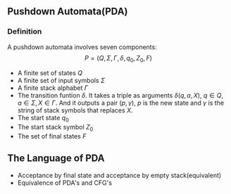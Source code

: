## Pushdown Automata(PDA)
### Definition
A pushdown automata involves seven components:
$$
P = (Q, \Sigma, \Gamma, \delta, q_0, Z_0, F)
$$
- A finite set of states $Q$
- A finite set of input symbols $\Sigma$
- A finite stack alphabet $\Gamma$
- The transition funtion $\delta$. It takes a triple as arguments $\delta(q, a, X)$, $q \in Q, a \in \Sigma, X \in \Gamma$. And it outputs a pair $(p, \gamma)$, $p$ is the new state and $\gamma$ is the string of stack symbols that replaces $X$. 
- The start state $q_0$
- The start stack symbol $Z_0$
- The set of final states $F$
## The Language of PDA
- Acceptance by final state and acceptance by empty stack(equivalent)
- Equivalence of PDA's and CFG's
